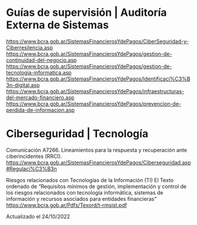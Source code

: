 # Guías de supervisión | Auditoría Externa de Sistemas 

https://www.bcra.gob.ar/SistemasFinancierosYdePagos/CiberSeguridad-y-Ciberresilencia.asp
https://www.bcra.gob.ar/SistemasFinancierosYdePagos/gestion-de-continuidad-del-negocio.asp
https://www.bcra.gob.ar/SistemasFinancierosYdePagos/gestion-de-tecnologia-informatica.asp
https://www.bcra.gob.ar/SistemasFinancierosYdePagos/Identificaci%C3%B3n-digital.asp
https://www.bcra.gob.ar/SistemasFinancierosYdePagos/infraestructuras-del-mercado-financiero.asp
https://www.bcra.gob.ar/SistemasFinancierosYdePagos/prevencion-de-perdida-de-informacion.asp

# Ciberseguridad | Tecnología
Comunicación A7266. Lineamientos para la respuesta y recuperación ante ciberincidentes (RRCI).
https://www.bcra.gob.ar/SistemasFinancierosYdePagos/Ciberseguridad.asp#Regulaci%C3%B3n

Riesgos relacionados con Tecnologías de la Información (TI) El Texto ordenado de “Requisitos mínimos de gestión, implementación y control de los riesgos relacionados con tecnología informática, sistemas de información y recursos asociados para entidades financieras”
https://www.bcra.gob.ar/Pdfs/Texord/t-rmsist.pdf



Actualizado el 24/10/2022
